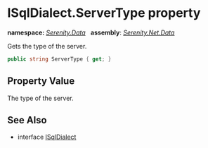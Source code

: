 # ISqlDialect.ServerType property
**namespace:** *[Serenity.Data](../../README.md#serenity.data-namespace)*   **assembly**: *[Serenity.Net.Data](../../README.md)*

Gets the type of the server.

```csharp
public string ServerType { get; }
```

## Property Value

The type of the server.

## See Also

* interface [ISqlDialect](../ISqlDialect.md)